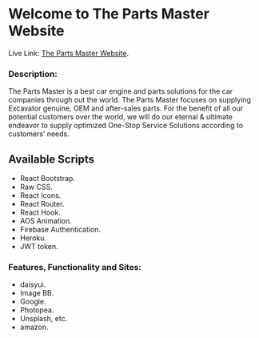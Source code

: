 # Welcome to The Parts Master Website

Live Link: [The Parts Master Website](https://final-project-12-80ce8.web.app/).

### Description:
The Parts Master is a best car engine and parts solutions for the car companies through out the world.
The Parts Master focuses on supplying Excavator genuine, OEM and after-sales parts. For the benefit of all our 
potential customers over the world, we will do our eternal & ultimate endeavor to supply optimized One-Stop Service 
Solutions according to customers’ needs.



## Available Scripts

* React Bootstrap.
* Raw CSS.
* React Icons.
* React Router.
* React Hook.
* AOS Animation.
* Firebase Authentication.
* Heroku.
* JWT token.

### Features, Functionality and Sites:

* daisyui.
* Image BB.
* Google.
* Photopea.
* Unsplash, etc.
* amazon.


